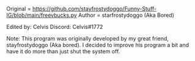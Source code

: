 Original = https://github.com/stayfrostydoggo/Funny-Stuff-IG/blob/main/freevbucks.py
Author = starfrostydoggo (Aka Bored)

Edited by: Celvis
Discord: Celvis#1772

Note: This program was originally developed by my great friend, stayfrostydoggo (Aka bored). 
I decided to improve his program a bit and have it do more than just shut the system off.
